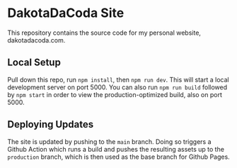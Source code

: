 # DakotaDaCoda Site

This repository contains the source code for my personal website, dakotadacoda.com.

## Local Setup

Pull down this repo, run `npm install`, then `npm run dev`. This will start a local development server on port 5000. You
can also run `npm run build` followed by `npm start` in order to view the production-optimized build, also on port 5000.

## Deploying Updates

The site is updated by pushing to the `main` branch. Doing so triggers a Github Action which runs a build and pushes the
resulting assets up to the `production` branch, which is then used as the base branch for Github Pages.
